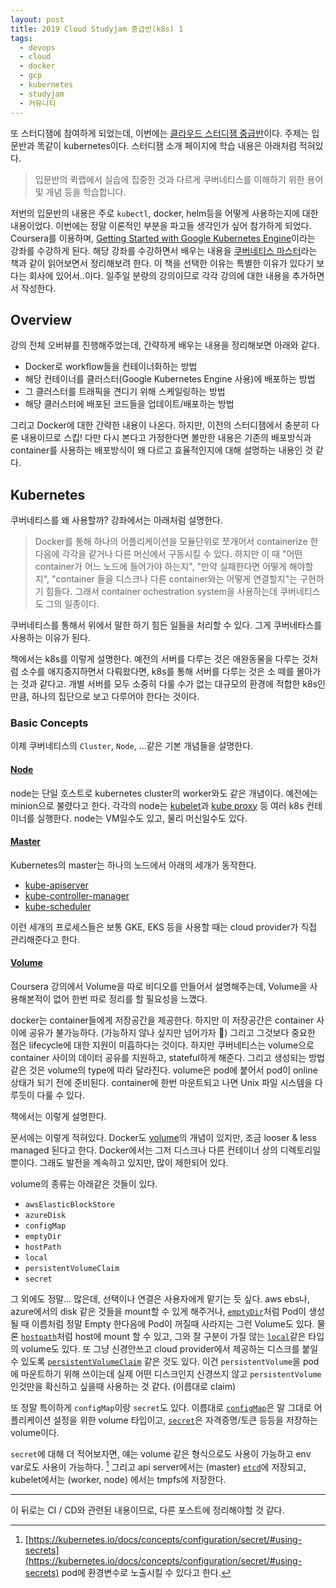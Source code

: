 ```yaml
---
layout: post
title: 2019 Cloud Studyjam 중급반(k8s) 1
tags:
  - devops
  - cloud
  - docker
  - gcp
  - kubernetes
  - studyjam
  - 커뮤니티
---
```


또 스터디잼에 참여하게 되었는데, 이번에는 [클라우드 스터디잼 중급반](https://sites.google.com/view/cloud-studyjam2/home)이다. 주제는 입문반과 똑같이 kubernetes이다. 스터디잼 소개 페이지에 학습 내용은 아래처럼 적혀있다.

> 입문반의 퀵랩에서 실습에 집중한 것과 다르게 쿠버네티스를 이해하기 위한 용어 및 개념 등을 학습합니다.

저번의 입문반의 내용은 주로 `kubectl`, docker, helm등을 어떻게 사용하는지에 대한 내용이었다. 이번에는 정말 이론적인 부분을 파고들 생각인가 싶어 참가하게 되었다. Coursera를 이용하며, [Getting Started with Google Kubernetes Engine](https://www.coursera.org/learn/google-kubernetes-engine?)이라는 강좌를 수강하게 된다. 해당 강좌를 수강하면서 배우는 내용을 [쿠버네티스 마스터](https://book.naver.com/bookdb/book_detail.nhn?bid=13799840)라는 책과 같이 읽어보면서 정리해보려 한다. 이 책을 선택한 이유는 특별한 이유가 있다기 보다는 회사에 있어서..이다. 일주일 분량의 강의이므로 각각 강의에 대한 내용을 추가하면서 작성한다.

## Overview

강의 전체 오버뷰를 진행해주었는데, 간략하게 배우는 내용을 정리해보면 아래와 같다.

* Docker로 workflow들을 컨테이너화하는 방법
* 해당 컨테이너를 클러스터(Google Kubernetes Engine 사용)에 배포하는 방법
* 그 클러스터를 트래픽을 견디기 위해 스케일링하는 방법
* 해당 클러스터에 배포된 코드들을 업데이트/배포하는 방법

그리고 Docker에 대한 간략한 내용이 나온다. 하지만, 이전의 스터디잼에서 충분히 다룬 내용이므로 스킵! 다만 다시 본다고 가정한다면 볼만한 내용은 기존의 배포방식과 container를 사용하는 배포방식이 왜 다르고 효율적인지에 대해 설명하는 내용인 것 같다.

## Kubernetes

쿠버네티스를 왜 사용할까? 강좌에서는 아래처럼 설명한다.

> Docker를 통해 하나의 어플리케이션을 모듈단위로 쪼개어서 containerize 한 다음에 각각을 같거나 다른 머신에서 구동시킬 수 있다. 하지만 이 때 "어떤 container가 어느 노드에 들어가야 하는지", "만약 실패한다면 어떻게 해야할지", "container 들을 디스크나 다른 container와는 어떻게 연결할지"는 구현하기 힘들다. 그래서 container ochestration system을 사용하는데 쿠버네티스도 그의 일종이다.

쿠버네티스를 통해서 위에서 말한 하기 힘든 일들을 처리할 수 있다. 그게 쿠버네타스를 사용하는 이유가 된다.

책에서는 k8s를 이렇게 설명한다. 예전의 서버를 다루는 것은 애완동물을 다루는 것처럼 소수를 애지중지하면서 다뤄왔다면, k8s를 통해 서버를 다루는 것은 소 떼를 몰아가는 것과 같다고. 개별 서버를 모두 소중히 다룰 수가 없는 대규모의 환경에 적합한 k8s인만큼, 하나의 집단으로 보고 다루어야 한다는 것이다.

### Basic Concepts

이제 쿠버네티스의 `Cluster`, `Node`, ...같은 기본 개념들을 설명한다.

#### [Node](https://kubernetes.io/docs/concepts/architecture/nodes/)

node는 단일 호스트로 kubernetes cluster의 worker와도 같은 개념이다. 예전에는 minion으로 불렸다고 한다. 각각의 node는 [kubelet](https://kubernetes.io/docs/reference/command-line-tools-reference/kubelet/)과 [kube proxy](https://kubernetes.io/docs/reference/command-line-tools-reference/kube-proxy/) 등 여러 k8s 컨테이너를 실행한다. node는 VM일수도 있고, 물리 머신일수도 있다.

#### [Master](https://kubernetes.io/docs/concepts/#overview)

Kubernetes의 master는 하나의 노드에서 아래의 세개가 동작한다.

* [kube-apiserver](https://kubernetes.io/docs/reference/command-line-tools-reference/kube-apiserver/)
* [kube-controller-manager](https://kubernetes.io/docs/reference/command-line-tools-reference/kube-controller-manager/)
* [kube-scheduler](https://kubernetes.io/docs/reference/command-line-tools-reference/kube-scheduler/)

이런 세개의 프로세스들은 보통 GKE, EKS 등을 사용할 때는 cloud provider가 직접 관리해준다고 한다.

#### [Volume](https://kubernetes.io/docs/concepts/storage/volumes/)

Coursera 강의에서 Volume을 따로 비디오를 만들어서 설명해주는데, Volume을 사용해본적이 없어 한번 따로 정리를 할 필요성을 느꼈다.

docker는 container들에게 저장공간을 제공한다. 하지만 이 저장공간은 container 사이에 공유가 불가능하다. (가능하지 않나 싶지만 넘어가자 🤔) 그리고 그것보다 중요한 점은 lifecycle에 대한 지원이 미흡하다는 것이다. 하지만 쿠버네티스는 volume으로 container 사이의 데이터 공유를 지원하고, stateful하게 해준다. 그리고 생성되는 방법같은 것은 volume의 type에 따라 달라진다. volume은 pod에 붙어서 pod이 online 상태가 되기 전에 준비된다. container에 한번 마운트되고 나면 Unix 파일 시스템을 다루듯이 다룰 수 있다.

책에서는 이렇게 설명한다.

문서에는 이렇게 적혀있다. Docker도 [volume](https://docs.docker.com/storage/)의 개념이 있지만, 조금 looser & less managed 된다고 한다. Docker에서는 그저 디스크나 다른 컨테이너 상의 디렉토리일뿐이다. 그래도 발전을 계속하고 있지만, 많이 제한되어 있다.

volume의 종류는 아래같은 것들이 있다.

* `awsElasticBlockStore`
* `azureDisk`
* `configMap`
* `emptyDir`
* `hostPath`
* `local`
* `persistentVolumeClaim`
* `secret`

그 외에도 정말... 많은데, 선택이나 연결은 사용자에게 맡기는 듯 싶다. aws ebs나, azure에서의 disk 같은 것들을 mount할 수 있게 해주거나, [`emptyDir`](https://kubernetes.io/docs/concepts/storage/volumes/#emptydir)처럼 Pod이 생성될 때 이름처럼 정말 Empty 한다음에 Pod이 꺼질때 사라지는 그런 Volume도 있다. 물론 [`hostpath`](https://kubernetes.io/docs/concepts/storage/volumes/#hostpath)처럼 host에 mount 할 수 있고, 그와 잘 구분이 가질 않는 [`local`](https://kubernetes.io/docs/concepts/storage/volumes/#local)같은 타입의 volume도 있다. 또 그냥 신경안쓰고 cloud provider에서 제공하는 디스크를 붙일 수 있도록 [`persistentVolumeClaim`](https://kubernetes.io/docs/concepts/storage/volumes/#persistentvolumeclaim) 같은 것도 있다. 이건 `persistentVolume`을 pod에 마운트하기 위해 쓰이는데 실제 어떤 디스크인지 신경쓰지 않고 `persistentVolume`인것만을 확신하고 싶을때 사용하는 것 같다. (이름대로 claim)

또 정말 특이하게 `configMap`이랑 `secret`도 있다. 이름대로 [`configMap`](https://kubernetes.io/docs/concepts/storage/volumes/#configmap)은 말 그대로 어플리케이션 설정을 위한 volume 타입이고, [`secret`](https://kubernetes.io/docs/concepts/configuration/secret/)은 자격증명/토큰 등등을 저장하는 volume이다.

`secret`에 대해 더 적어보자면, 얘는 volume 같은 형식으로도 사용이 가능하고 env var로도 사용이 가능하다. [^using-secrets] 그리고 api server에서는 (master) [`etcd`](https://github.com/etcd-io/etcd)에 저장되고, kubelet에서는 (worker, node) 에서는 tmpfs에 저장한다.

---

이 뒤로는 CI / CD와 관련된 내용이므로, 다른 포스트에 정리해야할 것 같다.

[^using-secrets]: [https://kubernetes.io/docs/concepts/configuration/secret/#using-secrets](https://kubernetes.io/docs/concepts/configuration/secret/#using-secrets) pod에 환경변수로 노출시킬 수 있다고 한다.
